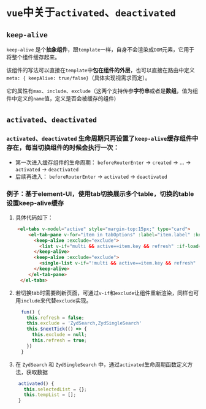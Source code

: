 # `vue`中关于`activated`、`deactivated`
## `keep-alive`
`keep-alive` 是个**抽象组件**，跟`template`一样，自身不会渲染成`DOM`元素，它用于将整个组件缓存起来。

该组件的写法可以直接在`template`中**包在组件的外层**，也可以直接在路由中定义`meta: { keepAlive: true/false}`（具体实现视需求而定）。

它的属性有`max`、`include`、`exclude`（这两个支持传参**字符串**或者是**数组**，值为组件中定义的`name`值，定义是否会被缓存的组件)
## `activated`、`deactivated` 
### `activated`、`deactivated` 生命周期只再设置了`keep-alive`缓存组件中存在，每当切换组件的时候会执行一次：
- 第一次进入缓存组件的生命周期： `beforeRouterEnter` -> `created` -> ... -> `activated` -> `deactivated`
- 后续再进入： `beforeRouterEnter` -> `activated` -> `deactivated`

### 例子：基于element-UI，使用tab切换展示多个table，切换的table设置keep-alive缓存
1. 具体代码如下：
```html
    <el-tabs v-model="active" style="margin-top:15px;" type="card">
        <el-tab-pane v-for="item in tabOptions" :label="item.label" :key="item.key" :name="item.key">
          <keep-alive :exclude="exclude">
            <list v-if="multi && active==item.key && refresh" :if-load="ifLoad" :tab-list="tabList" :query="query" :type="item.key" :selected-data="selectedList" :temp-data="tempList" @handleChoose="submit" />
          </keep-alive>
          <keep-alive :exclude="exclude">
            <single-list v-if="!multi && active==item.key && refresh" :if-load="ifLoad" :tab-list="tabList" :query="query" :type="item.key" :selected-data="selectedList" @handleChoose="submit" />
          </keep-alive>
        </el-tab-pane>
     </el-tabs>    
```
2. 若切换tab时需要刷新页面，可通过`v-if`和`exclude`让组件重新渲染，同样也可用`include`来代替`exclude`实现。
    ```javascript
      fun() {
        this.refresh = false;
        this.exclude = 'ZydSearch,ZydSingleSearch'
        this.$nextTick(() => {
          this.exclude = null;
          this.refresh = true;
        })
      }
    ```
3. 在 `ZydSearch` 和 `ZydSingleSearch` 中，通过`activated`生命周期函数定义方法，获取数据
    ```javascript
     activated() {
       this.selectedList = {};
       this.tempList = [];
     }
    ```






